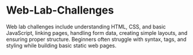 # Web-Lab-Challenges
Web lab challenges include understanding HTML, CSS, and basic JavaScript, linking pages, handling form data, creating simple layouts, and ensuring proper structure. Beginners often struggle with syntax, tags, and styling while building basic static web pages.
